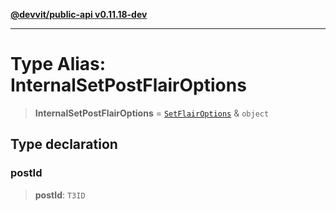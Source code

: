 [**@devvit/public-api v0.11.18-dev**](../../README.md)

---

# Type Alias: InternalSetPostFlairOptions

> **InternalSetPostFlairOptions** = [`SetFlairOptions`](SetFlairOptions.md) & `object`

## Type declaration

### postId

> **postId**: `T3ID`
